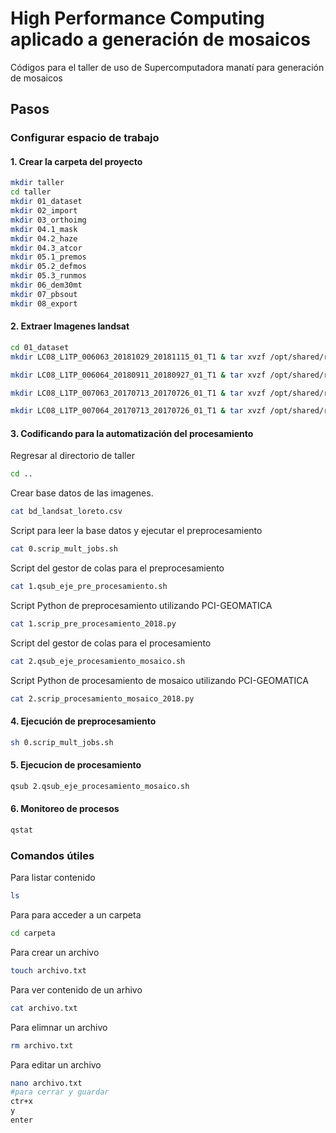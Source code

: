 # High Performance Computing aplicado a generación de mosaicos
Códigos para el taller de uso de Supercomputadora manatí para generación de mosaicos

## Pasos

### Configurar espacio de trabajo
#### 1. Crear la carpeta del proyecto
```bash
mkdir taller
cd taller 
mkdir 01_dataset
mkdir 02_import
mkdir 03_orthoimg
mkdir 04.1_mask
mkdir 04.2_haze
mkdir 04.3_atcor
mkdir 05.1_premos
mkdir 05.2_defmos
mkdir 05.3_runmos
mkdir 06_dem30mt
mkdir 07_pbsout
mkdir 08_export
```
#### 2. Extraer Imagenes landsat
```bash
cd 01_dataset
mkdir LC08_L1TP_006063_20181029_20181115_01_T1 & tar xvzf /opt/shared/repositorio/landsat/LC08_L1TP_006063_20181029_20181115_01_T1.tar.gz -C LC08_L1TP_006063_20181029_20181115_01_T1/

mkdir LC08_L1TP_006064_20180911_20180927_01_T1 & tar xvzf /opt/shared/repositorio/landsat/LC08_L1TP_006064_20180911_20180927_01_T1.tar.gz -C LC08_L1TP_006064_20180911_20180927_01_T1/

mkdir LC08_L1TP_007063_20170713_20170726_01_T1 & tar xvzf /opt/shared/repositorio/landsat/LC08_L1TP_007063_20170713_20170726_01_T1.tar.gz -C LC08_L1TP_007063_20170713_20170726_01_T1/

mkdir LC08_L1TP_007064_20170713_20170726_01_T1 & tar xvzf /opt/shared/repositorio/landsat/LC08_L1TP_007064_20170713_20170726_01_T1.tar.gz -C LC08_L1TP_007064_20170713_20170726_01_T1/
```
#### 3. Codificando para la automatización del procesamiento 
Regresar al directorio de taller
```bash
cd ..
```
Crear base datos de las imagenes.
```bash
cat bd_landsat_loreto.csv 
```
Script para leer la base datos y ejecutar el preprocesamiento
```bash
cat 0.scrip_mult_jobs.sh
```
Script del gestor de colas para el preprocesamiento
```bash
cat 1.qsub_eje_pre_procesamiento.sh
```
Script Python de preprocesamiento utilizando PCI-GEOMATICA
```bash
cat 1.scrip_pre_procesamiento_2018.py
```
Script del gestor de colas para el procesamiento
```bash
cat 2.qsub_eje_procesamiento_mosaico.sh
```
Script Python de procesamiento de mosaico utilizando PCI-GEOMATICA
```bash
cat 2.scrip_procesamiento_mosaico_2018.py
```

#### 4. Ejecución de preprocesamiento 
```bash
sh 0.scrip_mult_jobs.sh
```
#### 5. Ejecucion de procesamiento
```bash
qsub 2.qsub_eje_procesamiento_mosaico.sh
```
#### 6. Monitoreo de procesos
```bash
qstat
```

### Comandos útiles
Para listar contenido
```bash
ls
```
Para para acceder a un carpeta
```bash
cd carpeta
```
Para crear un archivo
```bash
touch archivo.txt
``` 
Para ver contenido de un arhivo
```bash
cat archivo.txt
```
Para elimnar un archivo
```bash
rm archivo.txt
``` 
Para editar un archivo
```bash
nano archivo.txt
#para cerrar y guardar
ctr+x 
y
enter
``` 

